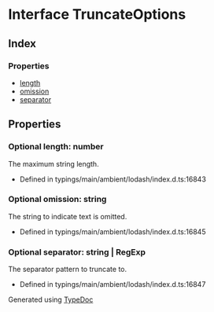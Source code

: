 # Interface TruncateOptions


## Index

### Properties
* [length](_typings_main_ambient_lodash_index_d_._.truncateoptions.md#length)
* [omission](_typings_main_ambient_lodash_index_d_._.truncateoptions.md#omission)
* [separator](_typings_main_ambient_lodash_index_d_._.truncateoptions.md#separator)

## Properties

### Optional length: number
The maximum string length.
* Defined in typings/main/ambient/lodash/index.d.ts:16843


### Optional omission: string
The string to indicate text is omitted.
* Defined in typings/main/ambient/lodash/index.d.ts:16845


### Optional separator: string | RegExp
The separator pattern to truncate to.
* Defined in typings/main/ambient/lodash/index.d.ts:16847



Generated using [TypeDoc](http://typedoc.io)
